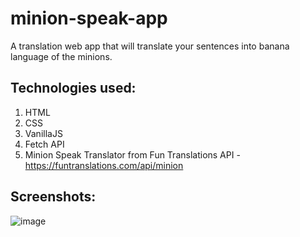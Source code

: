 # minion-speak-app
A translation web app that will translate your sentences into banana language of the minions.

## Technologies used:
1. HTML
1. CSS
1. VanillaJS
1. Fetch API
1. Minion Speak Translator from Fun Translations API - https://funtranslations.com/api/minion

## Screenshots:

![image](https://user-images.githubusercontent.com/58262449/129661883-b1172a40-e217-4f10-934a-6087bcec0abb.png)

